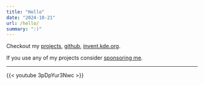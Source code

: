 ```yaml
---
title: "Hello"
date: "2024-10-21"
url: /hello/
summary: ":)"
---
```


Checkout my [projects](/projects/), [github](https://github.com/g-fb?tab=repositories&q=&type=source), [invent.kde.org](https://invent.kde.org/georgefb).

If you use any of my projects consider [sponsoring me](https://github.com/sponsors/g-fb).

----

{{< youtube 3pDpYur3Nwc >}}
